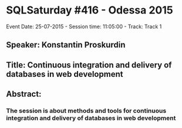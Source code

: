 # SQLSaturday #416 - Odessa 2015
Event Date: 25-07-2015 - Session time: 11:05:00 - Track: Track 1
## Speaker: Konstantin Proskurdin
## Title: Continuous integration and delivery of databases in web development
## Abstract:
### The session is about methods and tools for continuous integration and delivery of databases in web development
